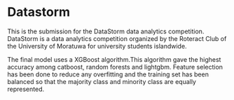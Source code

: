 # Datastorm
This is the submission for the DataStorm data analytics competition. DataStorm is a data analytics competition organized by the Roteract Club of the University of Moratuwa for university students islandwide. 

The final model uses a XGBoost algorithm.This algorithm gave the highest accuracy among catboost, random forests and lightgbm.
Feature selection has been done to reduce any overfitting and the training set has been balanced so that the majority class and minority class are equally represented.

